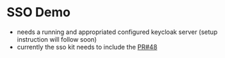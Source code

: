 # SSO Demo

- needs a running and appropriated configured keycloak server (setup instruction will follow soon)
- currently the sso kit needs to include the [PR#48](https://github.com/vaadin/sso-kit/pull/48)
